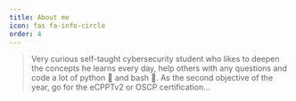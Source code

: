 ```yaml
---
title: About me
icon: fas fa-info-circle
order: 4
---
```


> Very curious self-taught cybersecurity student who likes to deepen the concepts he learns every day, help others with any questions and code a lot of python 🐍 and bash 🐧. As the second objective of the year, go for the eCPPTv2 or OSCP certification...
